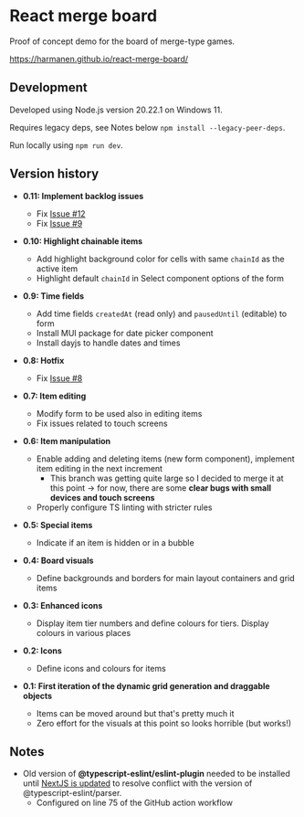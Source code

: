 # React merge board

Proof of concept demo for the board of merge-type games.

https://harmanen.github.io/react-merge-board/

## Development

Developed using Node.js version 20.22.1 on Windows 11.

Requires legacy deps, see Notes below `npm install --legacy-peer-deps`.

Run locally using `npm run dev`.

## Version history

- **0.11: Implement backlog issues**
  - Fix [Issue #12](https://github.com/harmanen/react-merge-board/issues/12)
  - Fix [Issue #9](https://github.com/harmanen/react-merge-board/issues/9)

- **0.10: Highlight chainable items**
  - Add highlight background color for cells with same `chainId` as the active item
  - Highlight default `chainId` in Select component options of the form

- **0.9: Time fields**
  - Add time fields `createdAt` (read only) and `pausedUntil` (editable) to form
  - Install MUI package for date picker component
  - Install dayjs to handle dates and times

- **0.8: Hotfix**
  - Fix [Issue #8](https://github.com/harmanen/react-merge-board/issues/8)

- **0.7: Item editing**
  - Modify form to be used also in editing items
  - Fix issues related to touch screens

- **0.6: Item manipulation**
  - Enable adding and deleting items (new form component), implement item editing in the next increment
    - This branch was getting quite large so I decided to merge it at this point -> for now, there are some **clear bugs with small devices and touch screens**
  - Properly configure TS linting with stricter rules

- **0.5: Special items**
  - Indicate if an item is hidden or in a bubble

- **0.4: Board visuals**
  - Define backgrounds and borders for main layout containers and grid items

- **0.3: Enhanced icons**
  - Display item tier numbers and define colours for tiers. Display colours in various places

- **0.2: Icons**
  - Define icons and colours for items

- **0.1: First iteration of the dynamic grid generation and draggable objects**
  - Items can be moved around but that's pretty much it
  - Zero effort for the visuals at this point so looks horrible (but works!)

## Notes

- Old version of **@typescript-eslint/eslint-plugin** needed to be installed until [NextJS is updated](https://github.com/vercel/next.js/discussions/53524) to resolve conflict with the version of @typescript-eslint/parser.
  - Configured on line 75 of the GitHub action workflow

